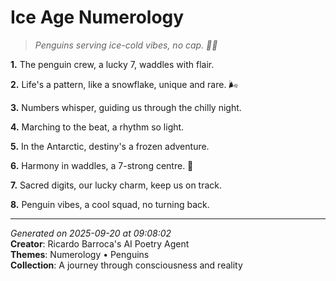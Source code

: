 # Ice Age Numerology

> *Penguins serving ice-cold vibes, no cap. 🐧💎*

**1.** The penguin crew, a lucky 7, waddles with flair.


**2.** Life's a pattern, like a snowflake, unique and rare. 🌬️


**3.** Numbers whisper, guiding us through the chilly night.


**4.** Marching to the beat, a rhythm so light.


**5.** In the Antarctic, destiny's a frozen adventure.


**6.** Harmony in waddles, a 7-strong centre. 🐧


**7.** Sacred digits, our lucky charm, keep us on track.


**8.** Penguin vibes, a cool squad, no turning back.



---

*Generated on 2025-09-20 at 09:08:02*  
**Creator**: Ricardo Barroca's AI Poetry Agent  
**Themes**: Numerology • Penguins  
**Collection**: A journey through consciousness and reality